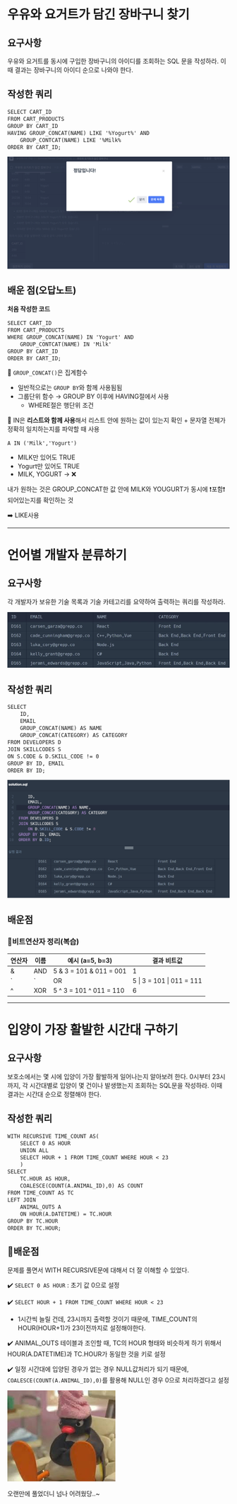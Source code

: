 # 우유와 요거트가 담긴 장바구니 찾기
## 요구사항
우유와 요거트를 동시에 구입한 장바구니의 아이디를 조회하는 SQL 문을 작성하라. 이때 결과는 장바구니의 아이디 순으로 나와야 한다.

## 작성한 쿼리

```MYSQL
SELECT CART_ID
FROM CART_PRODUCTS
GROUP BY CART_ID
HAVING GROUP_CONCAT(NAME) LIKE '%Yogurt%' AND
    GROUP_CONTCAT(NAME) LIKE '%Milk%
ORDER BY CART_ID;
```

![alt text](<../image/우유와 요거트.png>)

## 배운 점(오답노트)

**처음 작성한 코드**
```MYSQL
SELECT CART_ID
FROM CART_PRODUCTS
WHERE GROUP_CONCAT(NAME) IN 'Yogurt' AND
    GROUP_CONTCAT(NAME) IN 'Milk'
GROUP BY CART_ID
ORDER BY CART_ID;
```

📝 `GROUP_CONCAT()`은 집계함수

- 일반적으로는 `GROUP BY`와 함께 사용됨됨
- 그룹단위 함수 → GROUP BY 이후에 HAVING절에서 사용
    - WHERE절은 행단위 조건

📝 IN은 **리스트와 함께 사용**해서 리스트 안에 원하는 값이 있는지 확인 + 문자열 전체가 정확히 일치하는지를 파악할 때 사용 
  
```MYSQL 
A IN ('Milk','Yogurt')
```
- MILK만 있어도 TRUE
- Yogurt만 있어도 TRUE
- MILK, YOGURT → ❌

내가 원하는 것은 GROUP_CONCAT한 값 안에 MILK와 YOUGURT가 동시에  ❗포함❗되어있는지를 확인하는 것

➡️ LIKE사용

--------

# 언어별 개발자 분류하기

## 요구사항

 각 개발자가 보유한 기술 목록과 기술 카테고리를 요약하여 출력하는 쿼리를 작성하라.

![alt text](<../../study/image/언어별 개발자 출력결과 예시.png>)

## 작성한 쿼리
```MYSQL
SELECT
    ID,
    EMAIL
    GROUP_CONCAT(NAME) AS NAME
    GROUP_CONCAT(CATEGORY) AS CATEGORY
FROM DEVELOPERS D
JOIN SKILLCODES S
ON S.CODE & D.SKILL_CODE != 0
GROUP BY ID, EMAIL
ORDER BY ID;
```

![alt text](<../image/언어별 개발자 정답.png>)

## 배운점

### 📝비트연산자 정리(복습)

| 연산자 | 이름     | 예시 (a=5, b=3)               | 결과 비트값 |
|--------|----------|-------------------------------|--------------|
| &    | AND      | 5 & 3 = 101 & 011 = 001 | 1            |
| `|`    | OR       | 5 \| 3 = 101 \| 011 = 111 | 7            |
| ^    | XOR      | 5 ^ 3 = 101 ^ 011 = 110 | 6            |

------

# 입양이 가장 활발한 시간대 구하기

## 요구사항

보호소에서는 몇 시에 입양이 가장 활발하게 일어나는지 알아보려 한다. 0시부터 23시까지, 각 시간대별로 입양이 몇 건이나 발생했는지 조회하는 SQL문을 작성하라. 이때 결과는 시간대 순으로 정렬해야 한다.

## 작성한 쿼리

```MYSQL
WITH RECURSIVE TIME_COUNT AS(
    SELECT 0 AS HOUR
    UNION ALL
    SELECT HOUR + 1 FROM TIME_COUNT WHERE HOUR < 23
    )
SELECT 
    TC.HOUR AS HOUR,
    COALESCE(COUNT(A.ANIMAL_ID),0) AS COUNT
FROM TIME_COUNT AS TC
LEFT JOIN
    ANIMAL_OUTS A
    ON HOUR(A.DATETIME) = TC.HOUR
GROUP BY TC.HOUR
ORDER BY TC.HOUR;
```

## 🌱배운점

문제를 풀면서 WITH RECURSIVE문에 대해서 더 잘 이해할 수 있었다.

✔️ `SELECT 0 AS HOUR`  : 초기 값 0으로 설정

✔️ `SELECT HOUR + 1 FROM TIME_COUNT WHERE HOUR < 23`
- 1시간씩 늘릴 건데, 23시까지 출력할 것이기 때문에, TIME_COUNT의 HOUR(HOUR+1)가 23이전까지로 설정해야한다.

✔️ ANIMAL_OUTS 테이블과 조인할 때, TC의 HOUR 형태와 비슷하게 하기 위해서 HOUR(A.DATETIME)과 TC.HOUR가 동일한 것을 키로 설정

✔️ 일정 시간대에 입양된 경우가 없는 경우 NULL값처리가 되기 때문에, `COALESCE(COUNT(A.ANIMAL_ID),0)`를 활용해 NULL인 경우 0으로 처리하겠다고 설정


![alt text](../image/핑구짤.png)

오랜만에 풀었더니 넘나 어려웠당..~
